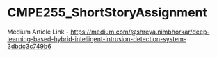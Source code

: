 # CMPE255_ShortStoryAssignment
Medium Article Link - https://medium.com/@shreya.nimbhorkar/deep-learning-based-hybrid-intelligent-intrusion-detection-system-3dbdc3c749b6

